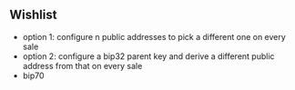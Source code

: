 
## Wishlist

- option 1: configure n public addresses to pick a different one on every sale
- option 2: configure a bip32 parent key and derive a different public address from that on every sale
- bip70
